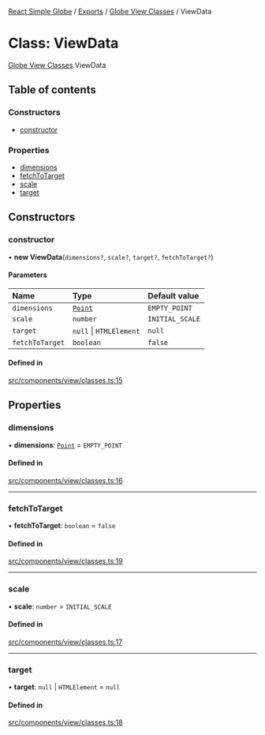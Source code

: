 [React Simple Globe](../README.md) / [Exports](../modules.md) / [Globe View Classes](../modules/Globe_View_Classes.md) / ViewData

# Class: ViewData

[Globe View Classes](../modules/Globe_View_Classes.md).ViewData

## Table of contents

### Constructors

- [constructor](Globe_View_Classes.ViewData.md#constructor)

### Properties

- [dimensions](Globe_View_Classes.ViewData.md#dimensions)
- [fetchToTarget](Globe_View_Classes.ViewData.md#fetchtotarget)
- [scale](Globe_View_Classes.ViewData.md#scale)
- [target](Globe_View_Classes.ViewData.md#target)

## Constructors

### constructor

• **new ViewData**(`dimensions?`, `scale?`, `target?`, `fetchToTarget?`)

#### Parameters

| Name | Type | Default value |
| :------ | :------ | :------ |
| `dimensions` | [`Point`](Globe_Classes.Point.md) | `EMPTY_POINT` |
| `scale` | `number` | `INITIAL_SCALE` |
| `target` | ``null`` \| `HTMLElement` | `null` |
| `fetchToTarget` | `boolean` | `false` |

#### Defined in

[src/components/view/classes.ts:15](https://github.com/Gaushao/d3-react-globe/blob/4f7a1a2/src/components/view/classes.ts#L15)

## Properties

### dimensions

• **dimensions**: [`Point`](Globe_Classes.Point.md) = `EMPTY_POINT`

#### Defined in

[src/components/view/classes.ts:16](https://github.com/Gaushao/d3-react-globe/blob/4f7a1a2/src/components/view/classes.ts#L16)

___

### fetchToTarget

• **fetchToTarget**: `boolean` = `false`

#### Defined in

[src/components/view/classes.ts:19](https://github.com/Gaushao/d3-react-globe/blob/4f7a1a2/src/components/view/classes.ts#L19)

___

### scale

• **scale**: `number` = `INITIAL_SCALE`

#### Defined in

[src/components/view/classes.ts:17](https://github.com/Gaushao/d3-react-globe/blob/4f7a1a2/src/components/view/classes.ts#L17)

___

### target

• **target**: ``null`` \| `HTMLElement` = `null`

#### Defined in

[src/components/view/classes.ts:18](https://github.com/Gaushao/d3-react-globe/blob/4f7a1a2/src/components/view/classes.ts#L18)
